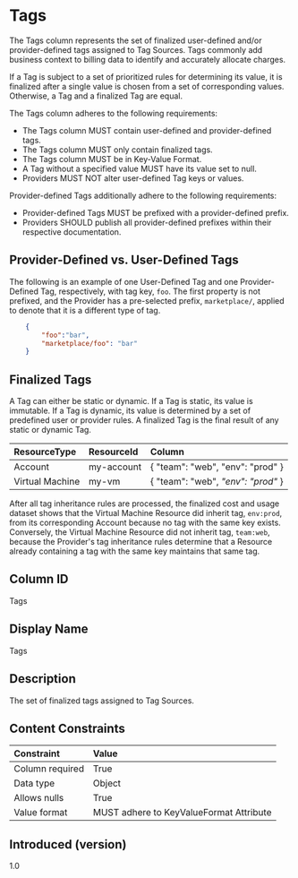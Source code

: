 # Tags

The Tags column represents the set of finalized user-defined and/or provider-defined tags assigned to Tag Sources.  Tags commonly add business context to billing data to identify and accurately allocate charges.

If a Tag is subject to a set of prioritized rules for determining its value, it is finalized after a single value is chosen from a set of corresponding values.  Otherwise, a Tag and a finalized Tag are equal.

The Tags column adheres to the following requirements:

* The Tags column MUST contain user-defined and provider-defined tags.
* The Tags column MUST only contain finalized tags.
* The Tags column MUST be in Key-Value Format.
* A Tag without a specified value MUST have its value set to null.
* Providers MUST NOT alter user-defined Tag keys or values.

Provider-defined Tags additionally adhere to the following requirements:

* Provider-defined Tags MUST be prefixed with a provider-defined prefix.
* Providers SHOULD publish all provider-defined prefixes within their respective documentation.

## Provider-Defined vs. User-Defined Tags

The following is an example of one User-Defined Tag and one Provider-Defined Tag, respectively, with tag key, `foo`.  The first property is not prefixed, and the Provider has a pre-selected prefix, `marketplace/`, applied to denote that it is a different type of tag.

```json
    {
        "foo":"bar",
        "marketplace/foo": "bar"
    }
```

## Finalized Tags

A Tag can either be static or dynamic. If a Tag is static, its value is immutable. If a Tag is dynamic, its value is determined by a set of predefined user or provider rules. A finalized Tag is the final result of any static or dynamic Tag.

| ResourceType    | ResourceId | Column                             |
| :---------------| :----------| :----------------------------------|
| Account         | my-account | { "team": "web", "env": "prod" }   |
| Virtual Machine | my-vm      | { "team": "web", *"env": "prod"* } |

After all tag inheritance rules are processed, the finalized cost and usage dataset shows that the Virtual Machine Resource did inherit tag, `env:prod`, from its corresponding Account because no tag with the same key exists.  Conversely, the Virtual Machine Resource did not inherit tag, `team:web`, because the Provider's tag inheritance rules determine that a Resource already containing a tag with the same key maintains that same tag.

## Column ID

Tags

## Display Name

Tags

## Description

The set of finalized tags assigned to Tag Sources.

## Content Constraints

|    Constraint   |      Value       |
|:----------------|:-----------------|
| Column required | True             |
| Data type       | Object           |
| Allows nulls    | True             |
| Value format    | MUST adhere to KeyValueFormat Attribute |

## Introduced (version)

1.0
